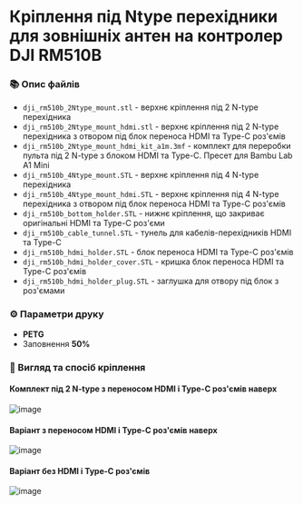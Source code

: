 # Кріплення під Ntype перехідники для зовнішніх антен на контролер DJI RM510B
### :books: Опис файлів
- `dji_rm510b_2Ntype_mount.stl` - верхнє кріплення під 2 N-type перехідника
- `dji_rm510b_2Ntype_mount_hdmi.stl` - верхнє кріплення під 2 N-type перехідника з отвором під блок переноса HDMI та Type-C роз'ємів 
- `dji_rm510b_2Ntype_mount_hdmi_kit_a1m.3mf` - комплект для переробки пульта під 2 N-type з блоком HDMI та Type-C. Пресет для Bambu Lab A1 Mini
- `dji_rm510b_4Ntype_mount.STL` - верхнє кріплення під 4 N-type перехідника
- `dji_rm510b_4Ntype_mount_hdmi.STL` - верхнє кріплення під 4 N-type перехідника з отвором під блок переноса HDMI та Type-C роз'ємів 
- `dji_rm510b_bottom_holder.STL` - нижнє кріплення, що закриває оригінальні HDMI та Type-C роз'єми
- `dji_rm510b_cable_tunnel.STL` - тунель для кабелів-перехідників  HDMI та Type-C
- `dji_rm510b_hdmi_holder.STL` - блок переноса HDMI та Type-C роз'ємів
- `dji_rm510b_hdmi_holder_cover.STL` - кришка блок переноса HDMI та Type-C роз'ємів 
- `dji_rm510b_hdmi_holder_plug.STL` - заглушка для отвору під блок з роз'ємами

### :gear: Параметри друку
- **PETG**
- Заповнення **50%**

### :eyes: Вигляд та спосіб кріплення
#### Комплект під 2 N-type з переносом HDMI і Type-C роз'ємів наверх  
![image](https://github.com/user-attachments/assets/6d3247c6-d875-46f0-862f-64365069d163)
  
#### Варіант з переносом HDMI і Type-C роз'ємів наверх  
![image](https://github.com/user-attachments/assets/b50fc47e-0caa-4089-ba01-2ed763cd43c7)
  
#### Варіант без HDMI і Type-C роз'ємів  
![image](https://github.com/user-attachments/assets/f626124a-90bd-47e5-b6d3-845b1f3a78dc)
